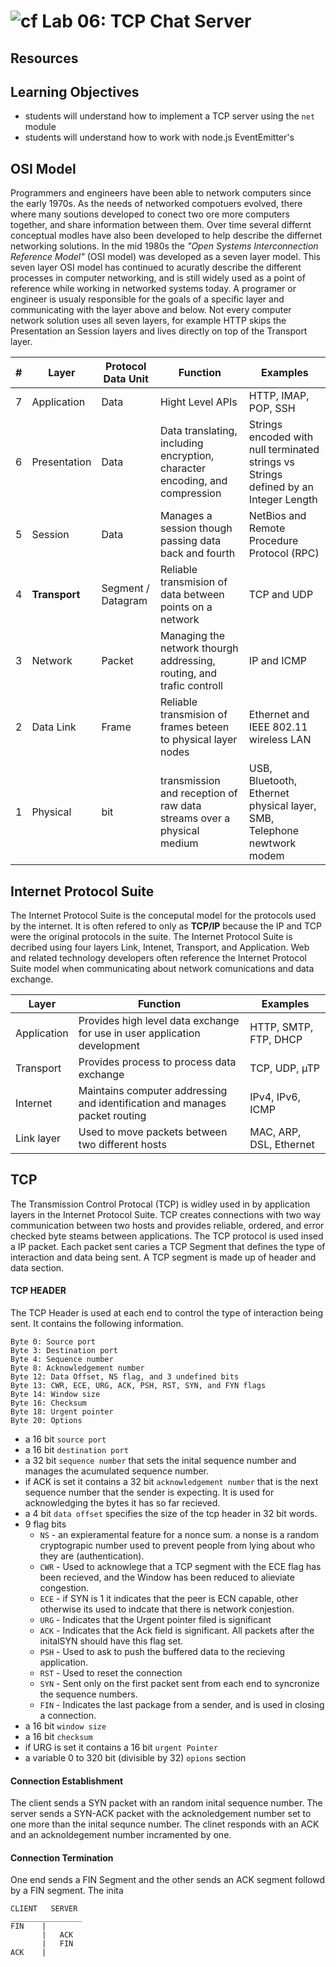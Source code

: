 ![cf](https://i.imgur.com/7v5ASc8.png) Lab 06: TCP Chat Server
======

## Resources

## Learning Objectives  
* students will understand how to implement a TCP server using the `net` module
* students will understand how to work with node.js EventEmitter's

## OSI Model  
Programmers and engineers have been able to network computers since the early 1970s. As the needs of networked compotuers evolved, there where many soutions developed to conect two ore more computers together, and share information between them. Over time several differnt conceptual modles have also been developed to help describe the differnet networking solutions. In the mid 1980s the _"Open Systems Interconnection Reference Model"_ (OSI model) was developed as a seven layer model. This seven layer OSI model has continued to acuratly describe the different processes in computer networking, and is still widely used as a point of reference while working in networked systems today. A programer or engineer is usualy responsible for the goals of a specific layer and communicating with the layer above and below. Not every computer network solution uses all seven layers, for example HTTP skips the Presentation an Session layers and lives directly on top of the Transport layer.


| # | Layer | Protocol Data Unit | Function | Examples |   
| --- | ---- | ----- | ----- | ----- |
| 7 | Application | Data | Hight Level APIs | HTTP, IMAP, POP, SSH |  
| 6 | Presentation | Data | Data translating, including encryption, character encoding, and compression | Strings encoded with null terminated strings vs Strings defined by an Integer Length |  
| 5 | Session | Data | Manages a session though passing data back and fourth | NetBios and Remote Procedure Protocol (RPC) |
| 4 | **Transport** | Segment / Datagram | Reliable transmision of data between points on a network | TCP and UDP | 
| 3 | Network | Packet | Managing the network thourgh addressing, routing, and trafic controll | IP and ICMP 
| 2 | Data Link | Frame | Reliable transmision of frames beteen to physical layer nodes | Ethernet and IEEE 802.11 wireless LAN | 
| 1 | Physical | bit | transmission and reception of raw data streams over a physical medium | USB, Bluetooth, Ethernet physical layer, SMB, Telephone newtwork modem |

## Internet Protocol Suite
The Internet Protocol Suite is the conceputal model for the protocols used by the internet. It is often refered to only as **TCP/IP** because the IP and TCP were the original protocols in the suite. The Internet Protocol Suite is decribed using four layers Link, Intenet, Transport, and Application. Web and related technology developers often reference the Internet Protocol Suite model when communicating about network comunications and data exchange.

| Layer | Function | Examples | 
| ---- | ---- | ---- |
| Application | Provides high level data exchange for use in user application development |  HTTP, SMTP, FTP, DHCP |
| Transport | Provides process to process data exchange | TCP, UDP, µTP| 
| Internet | Maintains computer addressing and identification and manages packet routing | IPv4, IPv6, ICMP | 
| Link layer | Used to move packets between two different hosts | MAC, ARP, DSL, Ethernet | 

## TCP 
The Transmission Control Protocal (TCP) is widley used in by application layers in the Internet Protocol Suite.  TCP creates connections with two way communication between two hosts and provides reliable, ordered, and error checked byte steams between applications. The TCP protocol is used insed a IP packet. Each packet sent caries a TCP Segment that defines the type of interaction and data being sent. A TCP segment is made up of header and data section. 

#### TCP HEADER
The TCP Header is used at each end to control the type of interaction being sent. It contains the following information.
```
Byte 0: Source port
Byte 3: Destination port
Byte 4: Sequence number
Byte 8: Acknowledgement number
Byte 12: Data Offset, NS flag, and 3 undefined bits
Byte 13: CWR, ECE, URG, ACK, PSH, RST, SYN, and FYN flags
Byte 14: Window size
Byte 16: Checksum
Byte 18: Urgent pointer
Byte 20: Options
```
* a 16 bit `source port` 
* a 16 bit `destination port`
* a 32 bit `sequence number` that sets the inital sequence number and manages the acumulated sequence number.
* if ACK is set it contains a 32 bit `acknowledgement number` that is the next sequence number that the sender is expecting. It is used for acknowledging the bytes it has so far recieved.  
* a 4 bit `data offset` specifies the size of the tcp header in 32 bit words.
* 9 flag bits 
  * `NS` - an expieramental feature for a nonce sum. a nonse is a random cryptograpic number used to prevent people from lying about who they are (authentication).
  * `CWR` - Used to acknowlege that a TCP segment with the ECE flag has been recieved, and the Window has been reduced to alieviate congestion.
  * `ECE` - if SYN is 1 it indicates that the peer is ECN capable, other otherwise its used to indcate that there is network conjestion.
  * `URG` - Indicates that the Urgent pointer filed is significant
  * `ACK` - Indicates that the Ack field is significant. All packets after the initalSYN should have this flag set.
  * `PSH` - Used to ask to push the buffered data to the recieving application.
  * `RST` - Used to reset the connection
  * `SYN` - Sent only on the first packet sent from each end to syncronize the sequence numbers.
  * `FIN` - Indicates the last package from a sender, and is used in closing a connection.
* a 16 bit `window size`
* a 16 bit `checksum`
* if URG is set it contains a 16 bit `urgent Pointer` 
* a variable 0 to 320 bit (divisible by 32) `opions` section


#### Connection Establishment
The client sends a SYN packet with an random inital sequence number. The server sends a SYN-ACK packet with the acknoledgement number set to one more than the inital sequnce number. The clinet responds with an ACK and an acknoldegement number incramented by one.

#### Connection Termination
One end sends a FIN Segment and the other sends an ACK segment followd by a FIN segment. The inita
```
CLIENT   SERVER
________________
FIN    |
       |   ACK
       |   FIN
ACK    |
```

